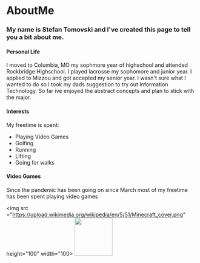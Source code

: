 # AboutMe

### My name is Stefan Tomovski and I've created this page to tell you a bit about me.

#### Personal Life

I moved to Columbia, MO my sophmore year of highschool and attended Rockbridge Highschool. I played lacrosse my sophomore and junior year. I applied to Mizzou and got accepted my senior year. I wasn't sure what I wanted to do so I took my dads suggestion to try out Information Technology. So far ive enjoyed the abstract concepts and plan to stick with the major.

#### Interests

My freetime is spent:
* Playing Video Games
* Golfing
* Running
* Lifting
* Going for walks

#### Video Games

Since the pandemic has been going on since March most of my freetime has been spent playing video games

<img src ="https://upload.wikimedia.org/wikipedia/en/5/51/Minecraft_cover.png" height="100" width="100> <img src ="https://cdn.cloudflare.steamstatic.com/steam/apps/271590/header.jpg?t=1592866696" height="100" width="100">

